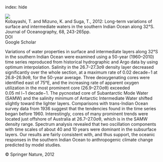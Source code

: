 index: hide

<div class="Citation">
    <div class="Citation-thumb CitationThumb-linked"  data-href="https://doi.org/10.1007/s10872-011-0093-5">
      <img src="https://static.claimspace.cloud/climate-study-static/refs/thumbs/10/Kobayashi_et_al_2012-thumb.png" />
    </div>

  <div class="Citation-body">
    <div class="Citation-text">Kobayashi, T.  and Mizuno, K.  and Suga, T., 2012: Long-term variations of surface and intermediate waters in the southern Indian Ocean along 32°S. <span class="Article-journal">Journal of Oceanography, </span><span class="Article-volume">68, </span>243-265pp.</div>
    <div class="Citation-links">
      <div class="CitationLink" data-href="https://doi.org/10.1007/s10872-011-0093-5">
        <div class="CitationLink-icon CitationLink-Doi"></div>
        <div class="CitationLink-text">DOI</div>
      </div>
      <div class="CitationLink" data-href="https://scholar.google.com/scholar?q=10.1007/s10872-011-0093-5">
        <div class="CitationLink-icon CitationLink-Scholar"></div>
        <div class="CitationLink-text">Google Scholar</div>
      </div>
    </div>
  </div>
</div>

Variations of water properties in surface and intermediate layers along 32°S in the southern Indian Ocean were examined using a 50-year (1960–2010) time series reproduced from historical hydrographic and Argo data by using optimum interpolation. Salinity in the 26.7–27.3σθ density layer decreased significantly over the whole section, at a maximum rate of 0.02 decade−1 at 26.8–26.9σθ, for the 50-year average. Three deoxygenating cores were identified east of 75°E, and the increasing rate of apparent oxygen utilization in the most prominent core (26.9–27.0σθ) exceeded 0.05 ml l−1 decade−1. The pycnostad core of Subantarctic Mode Water (SAMW) and the salinity minimum of Antarctic Intermediate Water shifted slightly toward the lighter layers. Comparisons with trans-Indian Ocean survey data from 1936 suggest that the tendencies found in the time series began before 1960. Interestingly, cores of many prominent trends were located just offshore of Australia at 26.7–27.0σθ, which is in the SAMW density range. Spectrum analysis revealed that two oscillation components with time scales of about 40 and 10 years were dominant in the subsurface layers. Our results are fairly consistent with, and thus support, the oceanic responses in the southern Indian Ocean to anthropogenic climate change predicted by model studies.

<div class="Citation-copy">
&copy; Springer Nature, 2012
</div>